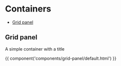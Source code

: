 # Containers

- [Grid panel](#grid-panel)

## Grid panel

A simple container with a title

{{ component('components/grid-panel/default.html') }}
